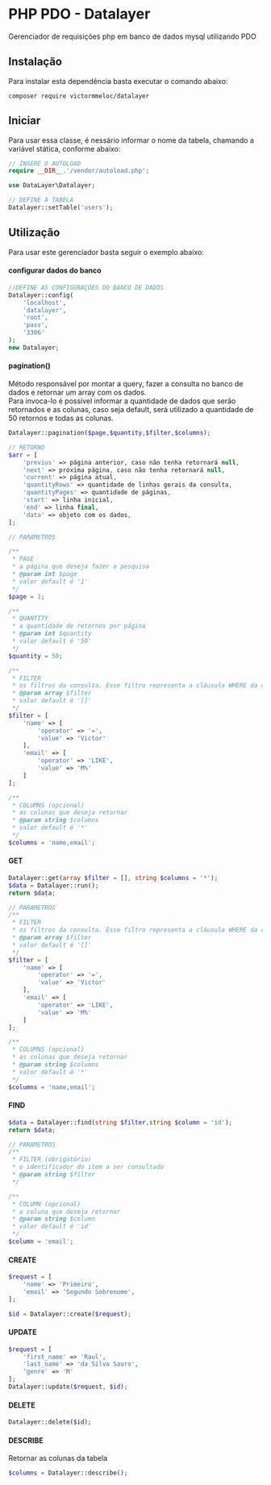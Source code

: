 # PHP PDO - Datalayer

Gerenciador de requisições php em banco de dados mysql utilizando PDO

## Instalação

Para instalar esta dependência basta executar o comando abaixo:
```shell
composer require victormmeloc/datalayer
```

## Iniciar

Para usar essa classe, é nessário informar o nome da tabela, chamando a variável stática, conforme abaixo:
```php
// INSERE O AUTOLOAD
require __DIR__.'/vendor/autoload.php';

use DataLayer\Datalayer;

// DEFINE A TABELA
Datalayer::setTable('users');  
```
## Utilização

Para usar este gerenciador basta seguir o exemplo abaixo:

#### configurar dados do banco
```php
//DEFINE AS CONFIGURAÇÕES DO BANCO DE DADOS
Datalayer::config(
    'localhost',
    'datalayer',
    'root',
    'pass',
    '3306'
);
new Datalayer;
```

#### pagination()
Método responsável por montar a query, fazer a consulta no banco de dados e retornar um array com os dados.  
Para invoca-lo é possível informar a quantidade de dados que serão retornados e as colunas, caso seja default, será utilizado a quantidade de 50 retornos e todas as colunas.
```php
Datalayer::pagination($page,$quantity,$filter,$columns);

// RETORNO
$arr = [
    'previus' => página anterior, caso não tenha retornará null,
    'next' => próxima página, caso não tenha retornará null,
    'current' => página atual,
    'quantityRows' => quantidade de linhas gerais da consulta,
    'quantityPages' => quantidade de páginas,
    'start' => linha inicial,
    'end' => linha final,
    'data' => objeto com os dados,
];
```
```php
// PARAMETROS

/**
 * PAGE
 * a página que deseja fazer a pesquisa
 * @param int $page
 * valor default é '1'
 */
$page = 1;

/**
 * QUANTITY
 * a quantidade de retornos por página
 * @param int $quantity
 * valor default é '50'
 */
$quantity = 50;

/**
 * FILTER
 * os filtros da consulta. Esse filtro representa a cláusula WHERE da consultar
 * @param array $filter
 * valor default é '[]'
 */
$filter = [
    'name' => [
        'operator' => '=',
        'value' => 'Victor'
    ],
    'email' => [
        'operator' => 'LIKE',
        'value' => 'M%'
    ]
];

/**
 * COLUMNS (opcional)
 * as colunas que deseja retornar
 * @param string $columns
 * valor default é '*'
 */
$columns = 'name,email';
```

#### GET
```php
Datalayer::get(array $filter = [], string $columns = '*');
$data = Datalayer::run();
return $data;
```
```php
// PARAMETROS
/**
 * FILTER
 * os filtros da consulta. Esse filtro representa a cláusula WHERE da consultar
 * @param array $filter
 * valor default é '[]'
 */
$filter = [
    'name' => [
        'operator' => '=',
        'value' => 'Victor'
    ],
    'email' => [
        'operator' => 'LIKE',
        'value' => 'M%'
    ]
];

/**
 * COLUMNS (opcional)
 * as colunas que deseja retornar
 * @param string $columns
 * valor default é '*'
 */
$columns = 'name,email';
```

#### FIND
```php
$data = Datalayer::find(string $filter,string $column = 'id');
return $data;
```
```php
// PARAMETROS
/**
 * FILTER (obrigatório)
 * o identificador do item a ser consultado
 * @param string $filter
 */

/**
 * COLUMN (opcional)
 * a coluna que deseja retornar
 * @param string $column
 * valor default é 'id'
 */
$column = 'email';
```

#### CREATE
```php
$request = [
    'nome' => 'Primeiro',
    'email' => 'Segundo Sobrenome',
];

$id = Datalayer::create($request);
```

#### UPDATE
```php
$request = [
    'first_name' => 'Raul',
    'last_name' => 'da Silva Sauro',
    'genre' => 'M'
];
Datalayer::update($request, $id);
```

#### DELETE
```php
Datalayer::delete($id);
```

#### DESCRIBE  
Retornar as colunas da tabela
```php
$columns = Datalayer::describe();
```